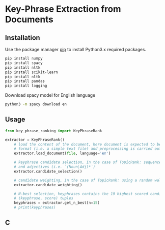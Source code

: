 # Key-Phrase Extraction from Documents

## Installation

Use the package manager [pip](https://pip.pypa.io/en/stable/) to install Python3.x required packages.

```bash
pip install numpy
pip install spacy
pip install nltk
pip install scikit-learn
pip install nltk
pip install pandas
pip install logging
```
Download spacy model for English language
```bash
python3 -m spacy download en
```


## Usage

```python
from key_phrase_ranking import KeyPhraseRank

extractor = KeyPhraseRank()
	# load the content of the document, here document is expected to be in raw
	# format (i.e. a simple text file) and preprocessing is carried out using spacy
	extractor.load_document(file, language='en')

	# keyphrase candidate selection, in the case of TopicRank: sequences of nouns
	# and adjectives (i.e. `(Noun|Adj)*`)
	extractor.candidate_selection()

	# candidate weighting, in the case of TopicRank: using a random walk algorithm
	extractor.candidate_weighting()

	# N-best selection, keyphrases contains the 10 highest scored candidates as
	# (keyphrase, score) tuples
	keyphrases = extractor.get_n_best(n=15)
	# print(keyphrases)
```

## C

